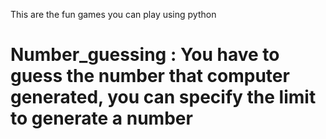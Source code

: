 This are the fun games you can play using python
# Number_guessing : You have to guess the number that computer generated, you can specify the limit to generate a number 
